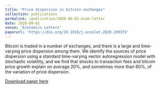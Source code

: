 ```yaml
---
title: "Price dispersion in bitcoin exchanges"
collection: publications
permalink: /publication/2020-09-01-econ-letter
date: 2020-09-01
venue: 'Economics Letters'
paperurl: 'https://doi.org/10.1016/j.econlet.2020.109379'
---
```

Bitcoin is traded in a number of exchanges, and there is a large and time-varying price dispersion among them. We identify the sources of price dispersion using a standard time-varying vector autoregression model with stochastic volatility, and we find that shocks to transaction fees and bitcoin price growth explain on average 20%, and sometimes more than 60%, of the variation of price dispersion.

[Download paper here](https://doi.org/10.1016/j.econlet.2020.109379)